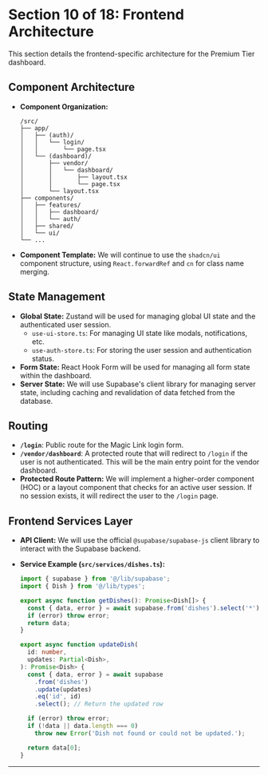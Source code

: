 # Section 10 of 18: Frontend Architecture

This section details the frontend-specific architecture for the Premium Tier dashboard.

## Component Architecture

- **Component Organization:**
  ```plaintext
  /src/
  ├── app/
  │   ├── (auth)/
  │   │   └── login/
  │   │       └── page.tsx
  │   └── (dashboard)/
  │       ├── vendor/
  │       │   └── dashboard/
  │       │       ├── layout.tsx
  │       │       └── page.tsx
  │       └── layout.tsx
  ├── components/
  │   ├── features/
  │   │   ├── dashboard/
  │   │   └── auth/
  │   ├── shared/
  │   └── ui/
  └── ...
  ```
- **Component Template:** We will continue to use the `shadcn/ui` component structure, using `React.forwardRef` and `cn` for class name merging.

## State Management

- **Global State:** Zustand will be used for managing global UI state and the authenticated user session.
  - `use-ui-store.ts`: For managing UI state like modals, notifications, etc.
  - `use-auth-store.ts`: For storing the user session and authentication status.
- **Form State:** React Hook Form will be used for managing all form state within the dashboard.
- **Server State:** We will use Supabase's client library for managing server state, including caching and revalidation of data fetched from the database.

## Routing

- **`/login`**: Public route for the Magic Link login form.
- **`/vendor/dashboard`**: A protected route that will redirect to `/login` if the user is not authenticated. This will be the main entry point for the vendor dashboard.
- **Protected Route Pattern:** We will implement a higher-order component (HOC) or a layout component that checks for an active user session. If no session exists, it will redirect the user to the `/login` page.

## Frontend Services Layer

- **API Client:** We will use the official `@supabase/supabase-js` client library to interact with the Supabase backend.
- **Service Example (`src/services/dishes.ts`):**

  ```typescript
  import { supabase } from '@/lib/supabase';
  import { Dish } from '@/lib/types';

  export async function getDishes(): Promise<Dish[]> {
    const { data, error } = await supabase.from('dishes').select('*');
    if (error) throw error;
    return data;
  }

  export async function updateDish(
    id: number,
    updates: Partial<Dish>,
  ): Promise<Dish> {
    const { data, error } = await supabase
      .from('dishes')
      .update(updates)
      .eq('id', id)
      .select(); // Return the updated row

    if (error) throw error;
    if (!data || data.length === 0)
      throw new Error('Dish not found or could not be updated.');

    return data[0];
  }
  ```

---
